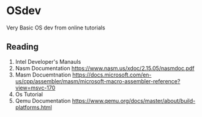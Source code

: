 # OSdev
 Very Basic OS dev from online tutorials



## Reading

1. Intel Developer's Manauls
2. Nasm Documentation https://www.nasm.us/xdoc/2.15.05/nasmdoc.pdf
3. Masm Docuemtnation https://docs.microsoft.com/en-us/cpp/assembler/masm/microsoft-macro-assembler-reference?view=msvc-170
4. Os Tutorial
5. Qemu Documentation https://www.qemu.org/docs/master/about/build-platforms.html